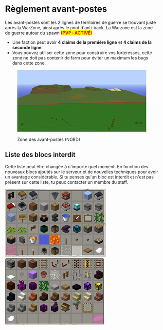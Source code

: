 # Règlement avant-postes

Les avant-postes sont les 2 lignes de territoires de guerre se trouvant juste après la WarZone, ainsi après le pont d'anti-back. La Warzone est la zone de guerre autour du spawn <mark style="color:red;">**(PVP : ACTIVÉ)**</mark>

* Une faction peut avoir **4 claims de la première ligne** et **4 claims de la seconde ligne**.
* Vous pouvez utiliser cette zone pour construire vos forteresses, cette zone ne doit pas contenir de farm pour éviter un maximum les bugs dans cette zone.&#x20;

<figure><img src="../../.gitbook/assets/image (14).png" alt=""><figcaption><p>Zone des avant-postes (NORD)</p></figcaption></figure>



## Liste **des blocs interdit**

Cette liste peut être changée à n'importe quel moment. En fonction des nouveaux blocs ajoutés sur le serveur et de nouvelles techniques pour avoir un avantage considérable. Si tu penses qu'un bloc est interdit et n'est pas présent sur cette liste, tu peux contacter un membre du staff.

![](<../../.gitbook/assets/image (10).png>)![](<../../.gitbook/assets/image (3).png>)



